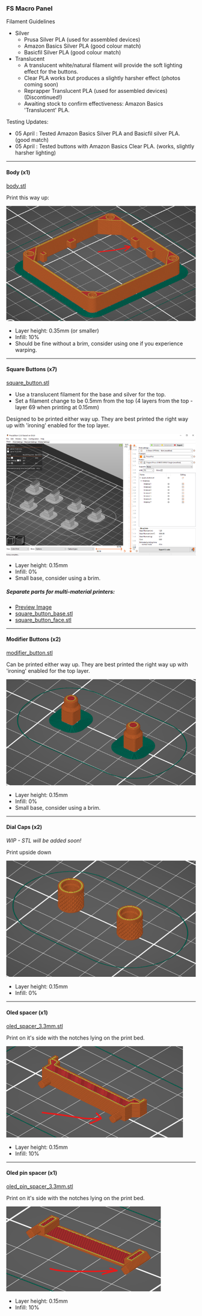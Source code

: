 ### FS Macro Panel

Filament Guidelines
* Silver
  * Prusa Silver PLA (used for assembled devices)
  * Amazon Basics Silver PLA (good colour match)
  * Basicfil Silver PLA (good colour match)
* Translucent
  * A translucent white/natural filament will provide the soft lighting effect for the buttons.
  * Clear PLA works but produces a slightly harsher effect (photos coming soon)
  * Reprapper Translucent PLA (used for assembled devices) (Discontinued!)
  * Awaiting stock to confirm effectiveness: Amazon Basics 'Translucent' PLA.

Testing Updates:
* 05 April : Tested Amazon Basics Silver PLA and Basicfil silver PLA. (good match) 
* 05 April : Tested buttons with Amazon Basics Clear PLA. (works, slightly harsher lighting)

---
#### Body (x1)

[body.stl](body.stl)

Print this way up:

![](img/body.png)

* Layer height: 0.35mm (or smaller)
* Infill: 10%
* Should be fine without a brim, consider using one if you experience warping.

---
#### Square Buttons (x7)

[square_button.stl](square_button.stl)
* Use a translucent filament for the base and silver for the top.
* Set a filament change to be 0.5mm from the top (4 layers from the top - layer 69 when printing at 0.15mm)

Designed to be printed either way up. They are best printed the right way up with 'ironing' enabled for the top layer.

![](img/square_buttons.png)
  
* Layer height: 0.15mm
* Infill: 0%
* Small base, consider using a brim.
  

##### Separate parts for multi-material printers:
* [Preview Image](img/square_buttons_multi_material.png)
* [square_button_base.stl](square_button_base.stl)
* [square_button_face.stl](square_button_face.stl)


---
#### Modifier Buttons (x2)

[modifier_button.stl](stl/modifier_button.stl)

Can be printed either way up. They are best printed the right way up with 'ironing' enabled for the top layer.

![](img/modifier_buttons.png)

* Layer height: 0.15mm
* Infill: 0%
* Small base, consider using a brim.

---
#### Dial Caps (x2)

*WIP - STL will be added soon!*

Print upside down

![](img/dial_caps.png)

* Layer height: 0.15mm
* Infill: 0%

---
#### Oled spacer (x1)

[oled_spacer_3.3mm.stl](oled_spacer_3.3mm.stl)

Print on it's side with the notches lying on the print bed.

![](img/oled_spacer.png)

* Layer height: 0.15mm
* Infill: 10%

---
#### Oled pin spacer (x1)

[oled_pin_spacer_3.3mm.stl](oled_pin_spacer_3.3mm.stl)

Print on it's side with the notches lying on the print bed.

![](img/oled_pin_spacer.png)

* Layer height: 0.15mm
* Infill: 10%
